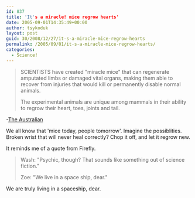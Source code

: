 ```yaml
---
id: 837
title: 'It's a miracle! mice regrow hearts'
date: 2005-09-01T14:35:49+00:00
author: tsykoduk
layout: post
guid: 30/2008/12/27/it-s-a-miracle-mice-regrow-hearts
permalink: /2005/09/01/it-s-a-miracle-mice-regrow-hearts/
categories:
  - Science!
---
```

<blockquote><span class="caps">SCIENTISTS</span> have created "miracle mice" that can regenerate amputated limbs or damaged vital organs, making them able to recover from injuries that would kill or permanently disable normal animals.

The experimental animals are unique among mammals in their ability to regrow their heart, toes, joints and tail.</blockquote>


-<a href="http://www.theaustralian.news.com.au/common/story_page/0,5744,16417002%255E30417,00.html">The Australian</a>


We all know that 'mice today, people tomorrow'. Imagine the possiblities. Broken wrist that will never heal correctly? Chop it off, and let it regrow new.


It reminds me of a quote from Firefly.


<blockquote>Wash: "Psychic, though? That sounds like something out of science fiction."

Zoe: "We live in a space ship, dear."</blockquote>


We are truly living in a spaceship, dear.